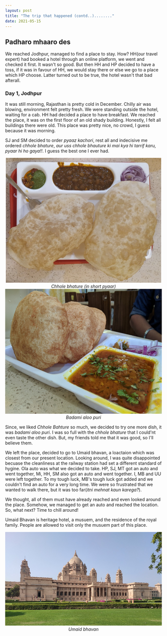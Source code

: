 ```yaml
---
layout: post
title: "The trip that happened (contd..)........"
date: 2021-05-15
---
```


## Padharo mhaaro des

We reached Jodhpur, managed to find a place to stay. How? HH(our travel expert) had booked a hotel through an online platform, we went and checked it first. It wasn't so good. But then HH and HP decided to have a toss, if it was in favour of HH, we would stay there or else we go to a place which HP choose. Latter turned out to be true, the hotel wasn't that bad afterall. 

### Day 1, Jodhpur

It was still morning, Rajasthan is pretty cold in December. Chilly air was blowing, environment felt pretty fresh. We were standing outside the hotel, waiting for a cab. HH had decided a place to have breakfast. We reached the place, it was on the first floor of an old shady building. Honestly, I felt all buildings there were old. This place was pretty nice, no crowd, I guess because it was morning. 

SJ and SM decided to order _pyaaz kachori_, rest all and indecisive me ordered _chhole bhature_, _aur uss_ _chhole bhauture ki mai kya hi tarrif karu, pyaar hi ho gaya!!_. I guess the best one I ever had. 

<center><img src="/img/post3/chole_bhature.jpeg" alt="Chhole Bhature" title="Chhole Bhature" height = "400 px" width = "500 px" ></center>

<center><em>Chhole bhature (in short pyaar)</em></center>


<center><img src="/img/post3/badami_aloo_puri.jpeg" alt="Badami Aloo Puri" title="Badami Aloo Puri" height = "400 px" width = "600 px" ></center>

<center><em>Badami aloo puri</em></center>

Since, we liked _Chhole Bahture_ so much, we decided to try one more dish, it was _badami aloo puri_. I was so full with the _chhole bhature_ that I could'nt even taste the other dish. But, my friends told me that it was good, so I'll believe them.

We left the place, decided to go to Umaid bhavan, a loactaion which was closest from our present location. Looking around, I was quite disappointed becuase the cleanliness at the railway station had set a different standard of hygine. Ola auto was what we decided to take. HP, SJ, MT got an auto and went together, Mi, HH, SM also got an auto and went together. I, MB and UU were left together. To my tough luck, MB's tough luck got added and we couldn't find an auto for a very long time. We were so frustrated that we wanted to walk there, but it was too far(_itni mehnat kaun karega?_).

We thought, all of them must have already reached and even looked around the place. Somehow, we managed to get an auto and reached the location. So, what next? Time to chill around!

Umaid Bhavan is heritage hotel, a musuem, and the residence of the royal family. People are allowed to visit only the musuem part of this place. 

<center><img src="/img/post3/ub.jpeg" alt="Umaid Bhavan" title="Umaid Bhavan" height = "300 px" width = "600 px" ></center>

<center><em>Umaid bhavan</em></center>


